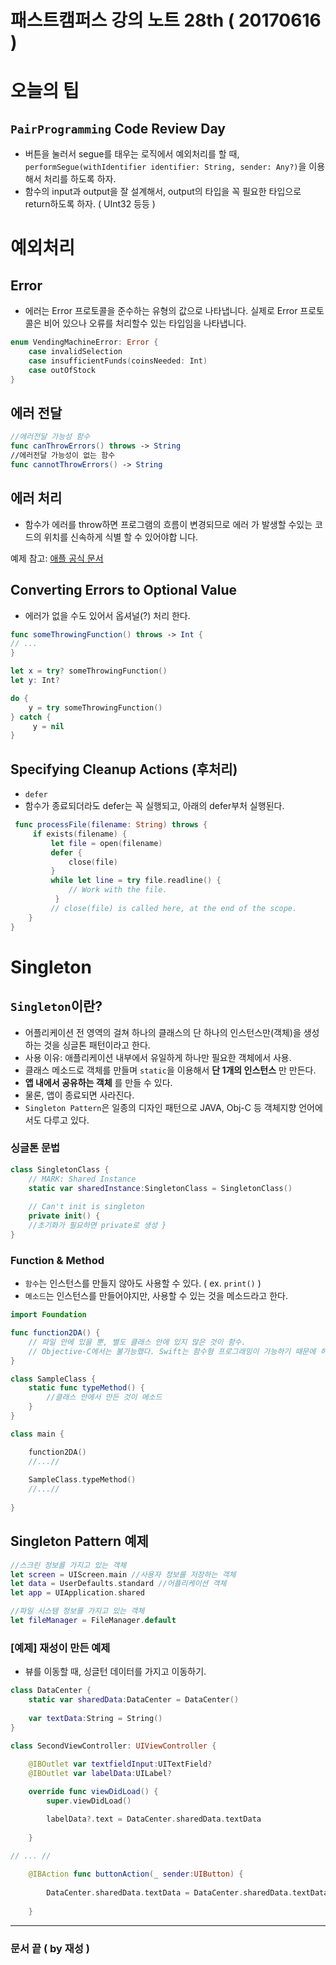 # 패스트캠퍼스 강의 노트 28th ( 20170616 )

# 오늘의 팁

## `PairProgramming` Code Review Day

 - 버튼을 눌러서 segue를 태우는 로직에서 예외처리를 할 때, `performSegue(withIdentifier identifier: String, sender: Any?)`을 이용해서 처리를 하도록 하자.
 - 함수의 input과 output을 잘 설계해서, output의 타입을 꼭 필요한 타입으로 return하도록 하자. ( UInt32 등등 )


# 예외처리

## Error - 에러는 Error 프로토콜을 준수하는 유형의 값으로 나타냅니다. 실제로 Error 프로토콜은 비어 있으나 오류를 처리할수 있는 타입임을 나타냅니다.

```swift
enum VendingMachineError: Error {    case invalidSelection    case insufficientFunds(coinsNeeded: Int)    case outOfStock}
```

## 에러 전달

```swift
//에러전달 가능성 함수func canThrowErrors() throws -> String//에러전달 가능성이 없는 함수func cannotThrowErrors() -> String
```


## 에러 처리
 - 함수가 에러를 throw하면 프로그램의 흐름이 변경되므로 에러 가 발생할 수있는 코드의 위치를 신속하게 식별 할 수 있어야합 니다.

예제 참고: [애플 공식 문서](https://developer.apple.com/library/content/documentation/Swift/Conceptual/Swift_Programming_Language/ErrorHandling.html)


## Converting Errors to Optional Value - 에러가 없을 수도 있어서 옵셔널(?) 처리 한다.
```swift
func someThrowingFunction() throws -> Int {// ...}
let x = try? someThrowingFunction()let y: Int?
do {    y = try someThrowingFunction()} catch {	 y = nil
}
```

## Specifying Cleanup Actions (후처리)
 - `defer`
 - 함수가 종료되더라도 defer는 꼭 실행되고, 아래의 defer부처 실행된다.

```swift func processFile(filename: String) throws {     if exists(filename) {         let file = open(filename)         defer {             close(file)         }         while let line = try file.readline() {             // Work with the file.		  }         // close(file) is called here, at the end of the scope.	}
}
```

# Singleton

## `Singleton`이란?
 - 어플리케이션 전 영역의 걸쳐 하나의 클래스의 단 하나의 인스턴스만(객체)을 생성하는 것을 싱글톤 패턴이라고 한다.
 - 사용 이유: 애플리케이션 내부에서 유일하게 하나만 필요한 객체에서 사용.
 - 클래스 메소드로 객체를 만들며 `static`을 이용해서 **단 1개의 인스턴스** 만 만든다.
 - **앱 내에서 공유하는 객체** 를 만들 수 있다.
 - 물론, 앱이 종료되면 사라진다.
 - `Singleton Pattern`은 일종의 디자인 패턴으로 JAVA, Obj-C 등 객체지향 언어에서도 다루고 있다.

### 싱글톤 문법

```swift
class SingletonClass {    // MARK: Shared Instance    static var sharedInstance:SingletonClass = SingletonClass()
        // Can't init is singleton    private init() {	//초기화가 필요하면 private로 생성 }}
```

### Function & Method
 - `함수`는 인스턴스를 만들지 않아도 사용할 수 있다. ( ex. `print()` )
 - `메소드`는 인스턴스를 만들어야지만, 사용할 수 있는 것을 메소드라고 한다.

```swift
import Foundation

func function2DA() {
	// 파일 안에 있을 뿐, 별도 클래스 안에 있지 않은 것이 함수.
	// Objective-C에서는 불가능했다. Swift는 함수형 프로그래밍이 가능하기 때문에 허용!
}

class SampleClass {
	static func typeMethod() {
		//클래스 안에서 만든 것이 메소드
	}
}
```
```swift
class main {

	function2DA()
	//...//
	
	SampleClass.typeMethod()
	//...//
	
}
```

## Singleton Pattern 예제

```swift
//스크린 정보를 가지고 있는 객체let screen = UIScreen.main //사용자 정보를 저장하는 객체let data = UserDefaults.standard //어플리케이션 객체let app = UIApplication.shared
//파일 시스템 정보를 가지고 있는 객체let fileManager = FileManager.default
```

### [예제] 재성이 만든 예제
 - 뷰를 이동할 때, 싱글턴 데이터를 가지고 이동하기.

```swift
class DataCenter {
    static var sharedData:DataCenter = DataCenter()
    
    var textData:String = String()   
}
```

```swift
class SecondViewController: UIViewController {
    
    @IBOutlet var textfieldInput:UITextField?
    @IBOutlet var labelData:UILabel?

    override func viewDidLoad() {
        super.viewDidLoad()

        labelData?.text = DataCenter.sharedData.textData
        
    }
    
// ... //

    @IBAction func buttonAction(_ sender:UIButton) {
        
        DataCenter.sharedData.textData = DataCenter.sharedData.textData + (textfieldInput?.text ?? "test")
        
    }
```
---
### 문서 끝 ( by 재성 )